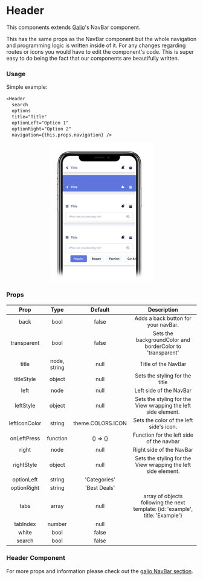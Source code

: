 # Header

This components extends [Galio](https://galio.io?ref=argonrn-docs)'s NavBar component.

This has the same props as the NavBar component but the whole navigation and programming logic is written inside of it. For any changes regarding routes or icons you would have to edit the component's code. This is super easy to do being the fact that our components are beautifully written.

### Usage
Simple example:
```
<Header
  search
  options
  title="Title"
  optionLeft="Option 1"
  optionRight="Option 2"
  navigation={this.props.navigation} />
```
<p align="center">
  <img src="../assets/navigation.png" width="274px" height="366px">
</p>


### Props

|      Prop     |     Type     |      Default      |                          Description                          |
|:-------------:|:------------:|:-----------------:|:-------------------------------------------------------------:|
| back          | bool         | false             | Adds a back button for your navBar.                           |
| transparent   | bool         | false             | Sets the backgroundColor and borderColor to 'transparent'     |
| title         | node, string | null              | Title of the NavBar                                           |
| titleStyle    | object       | null              | Sets the styling for the title                                |
| left          | node         | null              | Left side of the NavBar                                       |
| leftStyle     | object       | null              | Sets the styling for the View wrapping the left side element. |
| leftIconColor | string       | theme.COLORS.ICON | Sets the color of the left side's icon.                       |
| onLeftPress   | function     | () => {}          | Function for the left side of the navbar                      |
| right         | node         | null              | Right side of the NavBar                                      |
| rightStyle    | object       | null              | Sets the styling for the View wrapping the left side element. |
|      optionLeft     | string | 'Categories' |             |
|     optionRight     | string | 'Best Deals' |             |
|         tabs        |  array |     null     | array of objects following the next template: {id: 'example', title: 'Example'}            |
|       tabIndex      | number |     null     |             |
|        white        |  bool  |     false    |             |
|       search        |  bool  |     false    |             |

### Header Component

For more props and information please check out the [galio NavBar section](https://galio.io/docs/#/components/navbar).